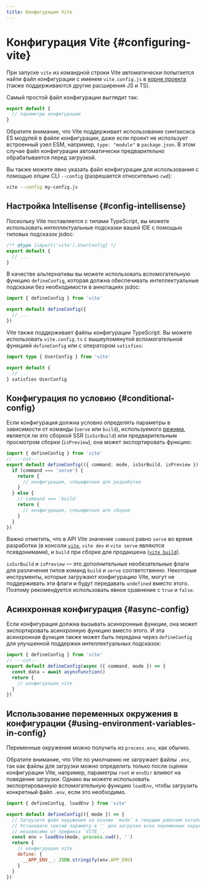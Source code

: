 ```yaml
---
title: Конфигурация Vite
---
```


# Конфигурация Vite {#configuring-vite}

При запуске `vite` из командной строки Vite автоматически попытается найти файл конфигурации с именем `vite.config.js` в [корне проекта](/guide/#index-html-and-project-root) (также поддерживаются другие расширения JS и TS).

Самый простой файл конфигурации выглядит так:

```js [vite.config.js]
export default {
  // параметры конфигурации
}
```

Обратите внимание, что Vite поддерживает использование синтаксиса ES модулей в файле конфигурации, даже если проект не использует встроенный узел ESM, например, `type: "module"` в `package.json`. В этом случае файл конфигурации автоматически предварительно обрабатывается перед загрузкой.

Вы также можете явно указать файл конфигурации для использования с помощью опции CLI `--config` (разрешается относительно `cwd`):

```bash
vite --config my-config.js
```

## Настройка Intellisense {#config-intellisense}

Поскольку Vite поставляется с типами TypeScript, вы можете использовать интеллектуальные подсказки вашей IDE с помощью типовых подсказок jsdoc:

```js
/** @type {import('vite').UserConfig} */
export default {
  // ...
}
```

В качестве альтернативы вы можете использовать вспомогательную функцию `defineConfig`, которая должна обеспечивать интеллектуальные подсказки без необходимости в аннотациях jsdoc:

```js
import { defineConfig } from 'vite'

export default defineConfig({
  // ...
})
```

Vite также поддерживает файлы конфигурации TypeScript. Вы можете использовать `vite.config.ts` с вышеупомянутой вспомогательной функцией `defineConfig` или с оператором `satisfies`:

```ts
import type { UserConfig } from 'vite'

export default {
  // ...
} satisfies UserConfig
```

## Конфигурация по условию {#conditional-config}

Если конфигурация должна условно определять параметры в зависимости от команды (`serve` или `build`), используемого [режима](/guide/env-and-mode), является ли это сборкой SSR (`isSsrBuild`) или предварительным просмотром сборки (`isPreview`), она может экспортировать функцию:

```js twoslash
import { defineConfig } from 'vite'
// ---cut---
export default defineConfig(({ command, mode, isSsrBuild, isPreview }) => {
  if (command === 'serve') {
    return {
      // конфигурация, специфичная для разработки
    }
  } else {
    // command === 'build'
    return {
      // конфигурация, специфичная для сборки
    }
  }
})
```

Важно отметить, что в API Vite значение `command` равно `serve` во время разработки (в консоли [`vite`](/guide/cli#vite), `vite dev` и `vite serve` являются псевдонимами), и `build` при сборке для продакшена ([`vite build`](/guide/cli#vite-build)).

`isSsrBuild` и `isPreview` — это дополнительные необязательные флаги для различения типов команд `build` и `serve` соответственно. Некоторые инструменты, которые загружают конфигурацию Vite, могут не поддерживать эти флаги и будут передавать `undefined` вместо этого. Поэтому рекомендуется использовать явное сравнение с `true` и `false`.

## Асинхронная конфигурация {#async-config}

Если конфигурация должна вызывать асинхронные функции, она может экспортировать асинхронную функцию вместо этого. И эта асинхронная функция также может быть передана через `defineConfig` для улучшенной поддержки интеллектуальных подсказок:

```js twoslash
import { defineConfig } from 'vite'
// ---cut---
export default defineConfig(async ({ command, mode }) => {
  const data = await asyncFunction()
  return {
    // конфигурация vite
  }
})
```

## Использование переменных окружения в конфигурации {#using-environment-variables-in-config}

Переменные окружения можно получить из `process.env`, как обычно.

Обратите внимание, что Vite по умолчанию не загружает файлы `.env`, так как файлы для загрузки можно определить только после оценки конфигурации Vite, например, параметры `root` и `envDir` влияют на поведение загрузки. Однако вы можете использовать экспортированную вспомогательную функцию `loadEnv`, чтобы загрузить конкретный файл `.env`, если это необходимо.

```js twoslash
import { defineConfig, loadEnv } from 'vite'

export default defineConfig(({ mode }) => {
  // Загрузите файл окружения на основе `mode` в текущем рабочем каталоге.
  // Установите третий параметр в '' для загрузки всех переменных окружения
  // независимо от префикса `VITE_`.
  const env = loadEnv(mode, process.cwd(), '')
  return {
    // конфигурация vite
    define: {
      __APP_ENV__: JSON.stringify(env.APP_ENV)
    }
  }
})
```
